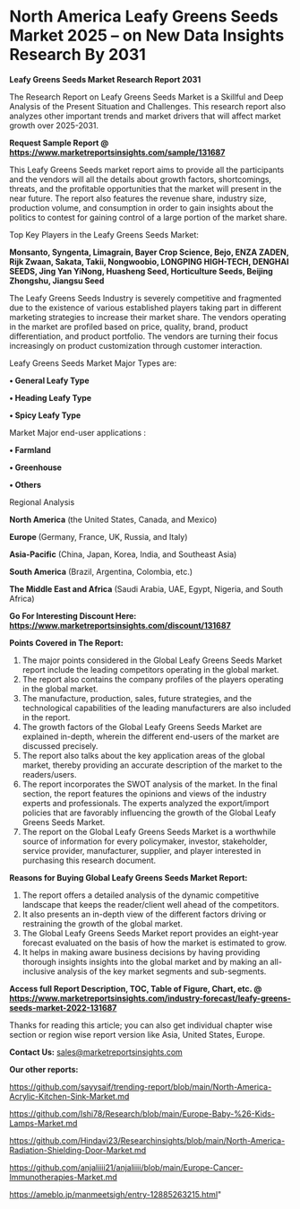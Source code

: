 # North America Leafy Greens Seeds Market 2025 – on New Data Insights Research By 2031

<strong>Leafy Greens Seeds Market Research Report 2031</strong>

The Research Report on Leafy Greens Seeds Market is a Skillful and Deep Analysis of the Present Situation and Challenges. This research report also analyzes other important trends and market drivers that will affect market growth over 2025-2031.

<strong>Request Sample Report @ <a href=https://www.marketreportsinsights.com/sample/131687>https://www.marketreportsinsights.com/sample/131687</a></strong>

This Leafy Greens Seeds market report aims to provide all the participants and the vendors will all the details about growth factors, shortcomings, threats, and the profitable opportunities that the market will present in the near future. The report also features the revenue share, industry size, production volume, and consumption in order to gain insights about the politics to contest for gaining control of a large portion of the market share.

Top Key Players in the Leafy Greens Seeds Market:

<strong>Monsanto, Syngenta, Limagrain, Bayer Crop Science, Bejo, ENZA ZADEN, Rijk Zwaan, Sakata, Takii, Nongwoobio, LONGPING HIGH-TECH, DENGHAI SEEDS, Jing Yan YiNong, Huasheng Seed, Horticulture Seeds, Beijing Zhongshu, Jiangsu Seed</strong>

The Leafy Greens Seeds Industry is severely competitive and fragmented due to the existence of various established players taking part in different marketing strategies to increase their market share. The vendors operating in the market are profiled based on price, quality, brand, product differentiation, and product portfolio. The vendors are turning their focus increasingly on product customization through customer interaction.

Leafy Greens Seeds Market Major Types are:

<strong>• General Leafy Type

• Heading Leafy Type

• Spicy Leafy Type</strong>

Market Major end-user applications :

<strong>• Farmland

• Greenhouse

• Others</strong>

Regional Analysis

</u><strong><b>North America</b></strong> (the United States, Canada, and Mexico)

<strong><b>Europe </b></strong>(Germany, France, UK, Russia, and Italy)

<strong><b>Asia-Pacific</b></strong> (China, Japan, Korea, India, and Southeast Asia)

<strong><b>South America</b></strong> (Brazil, Argentina, Colombia, etc.)

<strong><b>The Middle East and Africa</b></strong> (Saudi Arabia, UAE, Egypt, Nigeria, and South Africa)

<strong>Go For Interesting Discount Here: <a href=https://www.marketreportsinsights.com/discount/131687>https://www.marketreportsinsights.com/discount/131687</a></strong>

<strong>Points Covered in The Report:</strong>
<ol>
  <li>The major points considered in the Global Leafy Greens Seeds Market report include the leading competitors operating in the global market.</li>
  <li>The report also contains the company profiles of the players operating in the global market.</li>
  <li>The manufacture, production, sales, future strategies, and the technological capabilities of the leading manufacturers are also included in the report.</li>
  <li>The growth factors of the Global Leafy Greens Seeds Market are explained in-depth, wherein the different end-users of the market are discussed precisely.</li>
  <li>The report also talks about the key application areas of the global market, thereby providing an accurate description of the market to the readers/users.</li>
  <li>The report incorporates the SWOT analysis of the market. In the final section, the report features the opinions and views of the industry experts and professionals. The experts analyzed the export/import policies that are favorably influencing the growth of the Global Leafy Greens Seeds Market.</li>
  <li>The report on the Global Leafy Greens Seeds Market is a worthwhile source of information for every policymaker, investor, stakeholder, service provider, manufacturer, supplier, and player interested in purchasing this research document.</li>
</ol>
<strong>Reasons for Buying Global Leafy Greens Seeds Market Report:</strong>

<ol>
  <li>The report offers a detailed analysis of the dynamic competitive landscape that keeps the reader/client well ahead of the competitors.</li>
  <li>It also presents an in-depth view of the different factors driving or restraining the growth of the global market.</li>
  <li>The Global Leafy Greens Seeds Market report provides an eight-year forecast evaluated on the basis of how the market is estimated to grow.</li>
  <li>It helps in making aware business decisions by having providing thorough insights insights into the global market and by making an all-inclusive analysis of the key market segments and sub-segments.</li>
</ol>
<strong>Access full Report Description, TOC, Table of Figure, Chart, etc. @ <a href=https://www.marketreportsinsights.com/industry-forecast/leafy-greens-seeds-market-2022-131687>https://www.marketreportsinsights.com/industry-forecast/leafy-greens-seeds-market-2022-131687</a></strong>


Thanks for reading this article; you can also get individual chapter wise section or region wise report version like Asia, United States, Europe.

<strong>Contact Us:</strong>
sales@marketreportsinsights.com

<strong>Our other reports:</strong>

<a href=https://github.com/sayysaif/trending-report/blob/main/North-America-Acrylic-Kitchen-Sink-Market.md>https://github.com/sayysaif/trending-report/blob/main/North-America-Acrylic-Kitchen-Sink-Market.md</a>

<a href=https://github.com/Ishi78/Research/blob/main/Europe-Baby-%26-Kids-Lamps-Market.md>https://github.com/Ishi78/Research/blob/main/Europe-Baby-%26-Kids-Lamps-Market.md</a>

<a href=https://github.com/Hindavi23/Researchinsights/blob/main/North-America-Radiation-Shielding-Door-Market.md>https://github.com/Hindavi23/Researchinsights/blob/main/North-America-Radiation-Shielding-Door-Market.md</a>

<a href=https://github.com/anjaliiii21/anjaliiii/blob/main/Europe-Cancer-Immunotherapies-Market.md>https://github.com/anjaliiii21/anjaliiii/blob/main/Europe-Cancer-Immunotherapies-Market.md</a>

<a href=https://ameblo.jp/manmeetsigh/entry-12885263215.html>https://ameblo.jp/manmeetsigh/entry-12885263215.html</a>"
